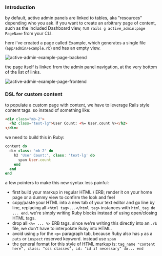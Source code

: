 ### Introduction

by default, active admin panels are linked to tables, aka "resources" depending who you ask. if you want to create an arbitrary page of content, such as the included Dashboard view, run `rails g active_admin:page PageName` from your CLI.

here i've created a page called Example, which generates a single file (`app/admin/example.rb`) and has an empty view.

![active-admin-example-page-backend](https://github.com/ryanckulp/speedrail-docs/assets/3083888/c611c97b-4102-44ce-96b1-4c7f08c788f4)

the page itself is linked from the admin panel navigation, at the very bottom of the list of links.

![active-admin-example-page-frontend](https://github.com/ryanckulp/speedrail-docs/assets/3083888/59a5527e-2da7-44b8-ad7e-d0cefa5cacf8)

### DSL for custom content

to populate a custom page with content, we have to leverage Rails style content tags. so instead of something like:

```html
<div class="mb-2">
  <h2 class="text-lg">User Count: <%= User.count %></h2>
</div>
```

we need to build this in Ruby:

```rb
content do
  div class: 'mb-2' do
    h2 'User Count:', class: 'text-lg' do
      span User.count
    end
  end
end
```

a few pointers to make this new syntax less painful:

* first build your markup in regular HTML / ERB; render it on your home page or a dummy view to confirm the look and feel
* copy/paste your HTML into a new tab of your text editor and go line by line, replacing all `<html tag>...</html tag>` instances with `html_tag do ... end`. we're simply writing Ruby blocks instead of using open/closing HTML tags.
* drop all `<%= ... %>` ERB tags. since we're writing this directly into an `.rb` file, we don't have to interpolate Ruby into HTML.
* avoid using `p` for the `<p>` paragraph tab, because Ruby also has `p` as a `puts` or `inspect` reserved keyword. instead use `span`
* the general format for this style of HTML markup is: `tag_name "content here", class: "css classes", id: "id if necessary" do... end`
